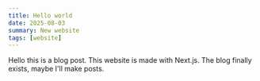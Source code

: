 ```yaml
---
title: Hello world
date: 2025-08-03
summary: New website
tags: [website]
---
```


Hello this is a blog post. This website is made with Next.js. The blog finally exists, maybe I'll make posts.


